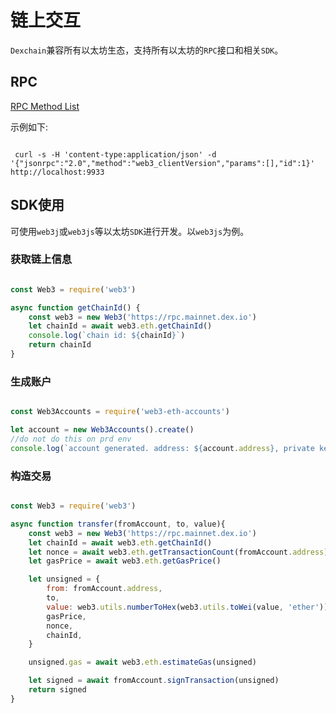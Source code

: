 # 链上交互

`Dexchain`兼容所有以太坊生态，支持所有以太坊的`RPC`接口和相关`SDK`。

## RPC

[RPC Method List](https://eth.wiki/json-rpc/api)

示例如下:

```shell

 curl -s -H 'content-type:application/json' -d '{"jsonrpc":"2.0","method":"web3_clientVersion","params":[],"id":1}' http://localhost:9933

```

## SDK使用

可使用`web3j`或`web3js`等以太坊`SDK`进行开发。以`web3js`为例。

### 获取链上信息

```javascript

const Web3 = require('web3')

async function getChainId() {
    const web3 = new Web3('https://rpc.mainnet.dex.io')
    let chainId = await web3.eth.getChainId()
    console.log(`chain id: ${chainId}`)
    return chainId
}

```

### 生成账户

```javascript

const Web3Accounts = require('web3-eth-accounts')

let account = new Web3Accounts().create()
//do not do this on prd env
console.log(`account generated. address: ${account.address}, private key: ${account.privateKey}`)

```

### 构造交易

```javascript

const Web3 = require('web3')

async function transfer(fromAccount, to, value){
    const web3 = new Web3('https://rpc.mainnet.dex.io')
    let chainId = await web3.eth.getChainId()
    let nonce = await web3.eth.getTransactionCount(fromAccount.address)
    let gasPrice = await web3.eth.getGasPrice()

    let unsigned = {
        from: fromAccount.address,
        to,
        value: web3.utils.numberToHex(web3.utils.toWei(value, 'ether')),
        gasPrice,
        nonce,
        chainId,
    }

    unsigned.gas = await web3.eth.estimateGas(unsigned)

    let signed = await fromAccount.signTransaction(unsigned)
    return signed
}

```